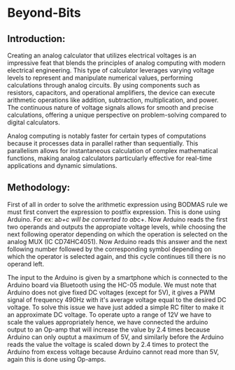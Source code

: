# Beyond-Bits

## Introduction:
Creating an analog calculator that utilizes electrical voltages is an impressive feat that blends the principles of analog computing with modern electrical engineering. This type of calculator leverages varying voltage levels to represent and manipulate numerical values, performing calculations through analog circuits. By using components such as resistors, capacitors, and operational amplifiers, the device can execute arithmetic operations like addition, subtraction, multiplication, and power. The continuous nature of voltage signals allows for smooth and precise calculations, offering a unique perspective on problem-solving compared to digital calculators. 

Analog computing is notably faster for certain types of computations because it processes data in parallel rather than sequentially. This parallelism allows for instantaneous calculation of complex mathematical functions, making analog calculators particularly effective for real-time applications and dynamic simulations.
## Methodology:
First of all in order to solve the arithmetic expression using BODMAS rule we must first convert the expression to postfix expression. This is done using Arduino. For ex: a*b+c will be converted to ab*c+. Now Arduino reads the first two operands and outputs the appropiate voltage levels, while choosing the next following operator depending on which the operation is selected on the analog MUX (IC CD74HC4051). Now Arduino reads this answer and the next following number followed by the corresponding symbol depending on which the operator is selected again, and this cycle continues till there is no operand left.

The input to the Arduino is given by a smartphone which is connected to the Arduino board via Bluetooth using the HC-05 module. We must note that Arduino does not give fixed DC voltages (except for 5V), it gives a PWM signal of frequency 490Hz with it's average voltage equal to the desired DC voltage. To solve this issue we have just added a simple RC filter to make it an approximate DC voltage. To operate upto a range of 12V we have to scale the values appropriately hence, we have connected the arduino output to an Op-amp that will increase the value by 2.4 times because Arduino can only ouptut a maximum of 5V, and similarly before the Arduino reads the value the voltage is scaled down by 2.4 times to protect the Arduino from excess voltage because Arduino cannot read more than 5V, again this is done using Op-amps. 

